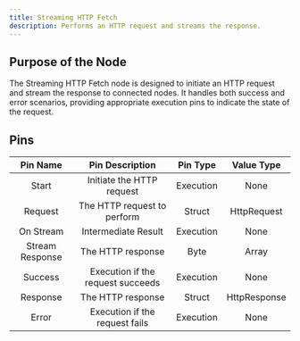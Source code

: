 ```yaml
---
title: Streaming HTTP Fetch
description: Performs an HTTP request and streams the response.
---
```


## Purpose of the Node
The Streaming HTTP Fetch node is designed to initiate an HTTP request and stream the response to connected nodes. It handles both success and error scenarios, providing appropriate execution pins to indicate the state of the request.

## Pins

| Pin Name | Pin Description | Pin Type | Value Type |
|:----------:|:-------------:|:------:|:------:|
| Start | Initiate the HTTP request | Execution | None |
| Request | The HTTP request to perform | Struct | HttpRequest |
| On Stream | Intermediate Result | Execution | None |
| Stream Response | The HTTP response | Byte | Array |
| Success | Execution if the request succeeds | Execution | None |
| Response | The HTTP response | Struct | HttpResponse |
| Error | Execution if the request fails | Execution | None |